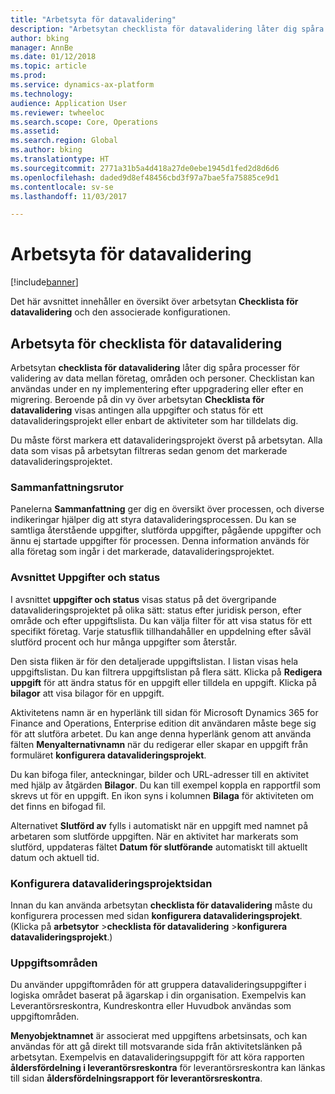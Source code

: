 ```yaml
---
title: "Arbetsyta för datavalidering"
description: "Arbetsytan checklista för datavalidering låter dig spåra processer för validering av data mellan företag, områden och personer. Checklistan kan användas under en ny implementering efter uppgradering eller efter en migrering."
author: bking
manager: AnnBe
ms.date: 01/12/2018
ms.topic: article
ms.prod: 
ms.service: dynamics-ax-platform
ms.technology: 
audience: Application User
ms.reviewer: twheeloc
ms.search.scope: Core, Operations
ms.assetid: 
ms.search.region: Global
ms.author: bking
ms.translationtype: HT
ms.sourcegitcommit: 2771a31b5a4d418a27de0ebe1945d1fed2d8d6d6
ms.openlocfilehash: daded9d8ef48456cbd3f97a7bae5fa75885ce9d1
ms.contentlocale: sv-se
ms.lasthandoff: 11/03/2017

---
```


# <a name="data-validation-workspace"></a>Arbetsyta för datavalidering

[!include[banner](../includes/banner.md)]


Det här avsnittet innehåller en översikt över arbetsytan **Checklista för datavalidering** och den associerade konfigurationen.

## <a name="data-validation-checklist-workspace"></a>Arbetsyta för checklista för datavalidering

Arbetsytan **checklista för datavalidering** låter dig spåra processer för validering av data mellan företag, områden och personer. Checklistan kan användas under en ny implementering efter uppgradering eller efter en migrering. Beroende på din vy över arbetsytan **Checklista för datavalidering** visas antingen alla uppgifter och status för ett datavalideringsprojekt eller enbart de aktiviteter som har tilldelats dig.

Du måste först markera ett datavalideringsprojekt överst på arbetsytan. Alla data som visas på arbetsytan filtreras sedan genom det markerade datavalideringsprojektet.

### <a name="summary-tiles"></a>Sammanfattningsrutor

Panelerna **Sammanfattning** ger dig en översikt över processen, och diverse indikeringar hjälper dig att styra datavalideringsprocessen. Du kan se samtliga återstående uppgifter, slutförda uppgifter, pågående uppgifter och ännu ej startade uppgifter för processen. Denna information används för alla företag som ingår i det markerade, datavalideringsprojektet.

### <a name="tasks-and-status-section"></a>Avsnittet Uppgifter och status

I avsnittet **uppgifter och status** visas status på det övergripande datavalideringsprojektet på olika sätt: status efter juridisk person, efter område och efter uppgiftslista. Du kan välja filter för att visa status för ett specifikt företag. Varje statusflik tillhandahåller en uppdelning efter såväl slutförd procent och hur många uppgifter som återstår.

Den sista fliken är för den detaljerade uppgiftslistan. I listan visas hela uppgiftslistan.
Du kan filtrera uppgiftslistan på flera sätt. Klicka på **Redigera uppgift** för att ändra status för en uppgift eller tilldela en uppgift. Klicka på **bilagor** att visa bilagor för en uppgift.

Aktivitetens namn är en hyperlänk till sidan för Microsoft Dynamics 365 for Finance and Operations, Enterprise edition dit användaren måste bege sig för att slutföra arbetet. Du kan ange denna hyperlänk genom att använda fälten **Menyalternativnamn** när du redigerar eller skapar en uppgift från formuläret **konfigurera datavalideringsprojekt**.

Du kan bifoga filer, anteckningar, bilder och URL-adresser till en aktivitet med hjälp av åtgärden **Bilagor**. Du kan till exempel koppla en rapportfil som skrevs ut för en uppgift. En ikon syns i kolumnen **Bilaga** för aktiviteten om det finns en bifogad fil.

Alternativet **Slutförd av** fylls i automatiskt när en uppgift med namnet på arbetaren som slutförde uppgiften. När en aktivitet har markerats som slutförd, uppdateras fältet **Datum för slutförande** automatiskt till aktuellt datum och aktuell tid.

### <a name="configure-data-validation-project-page"></a>Konfigurera datavalideringsprojektsidan

Innan du kan använda arbetsytan **checklista för datavalidering** måste du konfigurera processen med sidan **konfigurera datavalideringsprojekt**. (Klicka på **arbetsytor** \>**checklista för datavalidering** \>**konfigurera datavalideringsprojekt**.)

### <a name="task-areas"></a>Uppgiftsområden

Du använder uppgiftområden för att gruppera datavalideringsuppgifter i logiska området baserat på ägarskap i din organisation. Exempelvis kan Leverantörsreskontra, Kundreskontra eller Huvudbok användas som uppgiftområden.

**Menyobjektnamnet** är associerat med uppgiftens arbetsinsats, och kan användas för att gå direkt till motsvarande sida från aktivitetslänken på arbetsytan. Exempelvis en datavalideringsuppgift för att köra rapporten **åldersfördelning i leverantörsreskontra** för leverantörsreskontra kan länkas till sidan **åldersfördelningsrapport för leverantörsreskontra**.

